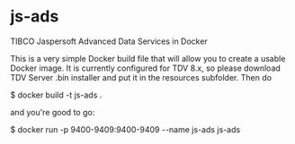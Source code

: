 # js-ads
TIBCO Jaspersoft Advanced Data Services in Docker

This is a very simple Docker build file that will allow you to create a usable Docker image.
It is currently configured for TDV 8.x, so please download TDV Server .bin installer and put it
in the resources subfolder. Then do

$ docker build -t js-ads .

and you're good to go:

$ docker run -p 9400-9409:9400-9409 --name js-ads js-ads
